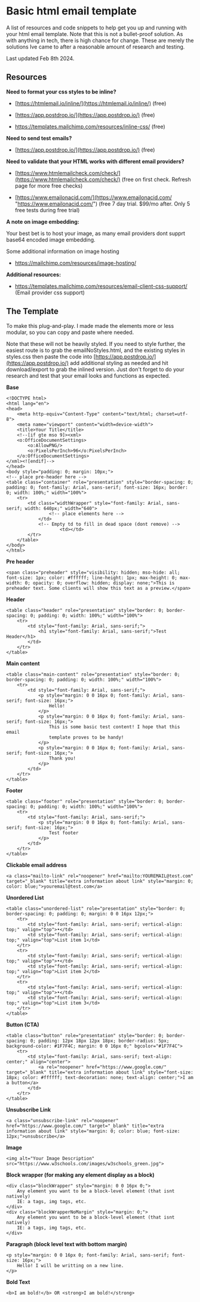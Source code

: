 


# Basic html email template

A list of resources and code snippets to help get you up and running with your html email template.
Note that this is not a bullet-proof solution. As with anything in tech, there is high chance for change. These are merely the solutions Ive came to after a reasonable amount of research and testing.

Last updated Feb 8th 2024.

## Resources

**Need to format your css styles to be inline?**  

-   [https://htmlemail.io/inline/](https://htmlemail.io/inline/) (free)
    
-   [https://app.postdrop.io/](https://app.postdrop.io/) (free)  

- https://templates.mailchimp.com/resources/inline-css/ (free)

**Need to send test emails?**  

-   [https://app.postdrop.io/](https://app.postdrop.io/) (free)  

**Need to validate that your HTML works with different email providers?**  

-   [https://www.htmlemailcheck.com/check/](https://www.htmlemailcheck.com/check/) (free on first check. Refresh page for more free checks)  
    
-   [https://www.emailonacid.com/](https://www.emailonacid.com/ "https://www.emailonacid.com/") (free 7 day trial. $99/mo after. Only 5 free tests during free trial)  

**A note on image embedding:**

Your best bet is to host your image, as many email providers dont supprt base64 encoded image embedding.
 
Some additional information on image hosting
- https://mailchimp.com/resources/image-hosting/

**Additional resources:**  
- https://templates.mailchimp.com/resources/email-client-css-support/ (Email provider css support)


## The Template

To make this plug-and-play. I made made the elements more or less modular, so you can copy and paste where needed.

Note that these will not be heavily styled. If you need to style further, the easiest route is to grab the emailNoStyles.html, and the existing styles in styles.css then paste the code into [https://app.postdrop.io/](https://app.postdrop.io/) add additional styling as needed and hit download/export to grab the inlined version. Just don't forget to do your research and test that your email looks and functions as expected. 
  
**Base**
```
<!DOCTYPE html>
<html lang="en">
<head>
    <meta http-equiv="Content-Type" content="text/html; charset=utf-8">
    <meta name="viewport" content="width=device-width">
    <title>Your Title</title>
    <!--[if gte mso 9]><xml>
    <o:OfficeDocumentSettings>
        <o:AllowPNG/>
        <o:PixelsPerInch>96</o:PixelsPerInch>
    </o:OfficeDocumentSettings>
</xml><![endif]-->
</head>
<body style="padding: 0; margin: 10px;">
<!-- place pre-header here -->
<table class="container" role="presentation" style="border-spacing: 0; padding: 0; font-family: Arial, sans-serif; font-size: 16px; border: 0; width: 100%;" width="100%">
    <tr>
        <td class="widthWrapper" style="font-family: Arial, sans-serif; width: 640px;" width="640">
				<!-- place elements here -->
			</td>
			<!-- Empty td to fill in dead space (dont remove) -->
            		<td></td>
		</tr>
	</table>
</body>
</html>
```

**Pre header**
```
<span class="preheader" style="visibility: hidden; mso-hide: all; font-size: 1px; color: #ffffff; line-height: 1px; max-height: 0; max-width: 0; opacity: 0; overflow: hidden; display: none;">This is preheader text. Some clients will show this text as a preview.</span>
```

**Header**
```
<table class="header" role="presentation" style="border: 0; border-spacing: 0; padding: 0; width: 100%;" width="100%">
    <tr>
        <td style="font-family: Arial, sans-serif;">
            <h1 style="font-family: Arial, sans-serif;">Test Header</h1>
        </td>
    </tr>
</table>
```

**Main content**
```
<table class="main-content" role="presentation" style="border: 0; border-spacing: 0; padding: 0; width: 100%;" width="100%">
    <tr>
        <td style="font-family: Arial, sans-serif;">
            <p style="margin: 0 0 16px 0; font-family: Arial, sans-serif; font-size: 16px;">
                Hello!
            </p>
            <p style="margin: 0 0 16px 0; font-family: Arial, sans-serif; font-size: 16px;">
                This is some basic test content! I hope that this email
                template proves to be handy!
            </p>
            <p style="margin: 0 0 16px 0; font-family: Arial, sans-serif; font-size: 16px;">
                Thank you!
            </p>
        </td>
    </tr>
</table>
```
**Footer**
```
<table class="footer" role="presentation" style="border: 0; border-spacing: 0; padding: 0; width: 100%;" width="100%">
    <tr>
        <td style="font-family: Arial, sans-serif;">
            <p style="margin: 0 0 16px 0; font-family: Arial, sans-serif; font-size: 16px;">
                Test footer
            </p>
        </td>
    </tr>
</table>
```

**Clickable email address**
```
<a class="mailto-link" rel="noopener" href="mailto:YOUREMAIL@test.com" target="_blank" title="extra information about link" style="margin: 0; color: blue;">youremail@test.com</a>
```

**Unordered List**
```
<table class="unordered-list" role="presentation" style="border: 0; border-spacing: 0; padding: 0; margin: 0 0 16px 12px;">
    <tr>
        <td style="font-family: Arial, sans-serif; vertical-align: top;" valign="top">•</td>
        <td style="font-family: Arial, sans-serif; vertical-align: top;" valign="top">List item 1</td>
    </tr>
    <tr>
        <td style="font-family: Arial, sans-serif; vertical-align: top;" valign="top">•</td>
        <td style="font-family: Arial, sans-serif; vertical-align: top;" valign="top">List item 2</td>
    </tr>
    <tr>
        <td style="font-family: Arial, sans-serif; vertical-align: top;" valign="top">•</td>
        <td style="font-family: Arial, sans-serif; vertical-align: top;" valign="top">List item 3</td>
    </tr>
</table>
```
**Button (CTA)**
```
<table class="button" role="presentation" style="border: 0; border-spacing: 0; padding: 12px 18px 12px 18px; border-radius: 5px; background-color: #1F7F4C; margin: 0 0 16px 0;" bgcolor="#1F7F4C">
    <tr>
        <td style="font-family: Arial, sans-serif; text-align: center;" align="center">
            <a rel="noopener" href="https://www.google.com/" target="_blank" title="extra information about link" style="font-size: 18px; color: #ffffff; text-decoration: none; text-align: center;">I am a button</a>
        </td>
    </tr>
</table>
```

**Unsubscribe Link**
```
<a class="unsubscribe-link" rel="noopener" href="https://www.google.com/" target="_blank" title="extra information about link" style="margin: 0; color: blue; font-size: 12px;">unsubscribe</a>
```
**Image**
```
<img alt="Your Image Description" src="https://www.w3schools.com/images/w3schools_green.jpg">
```

**Block wrapper (for making any element display as a block)**
```
<div class="blockWrapper" style="margin: 0 0 16px 0;">
    Any element you want to be a block-level element (that isnt natively)
    IE: a tags, img tags, etc.
</div>
<div class="blockWrapperNoMargin" style="margin: 0;">
    Any element you want to be a block-level element (that isnt natively)
    IE: a tags, img tags, etc.
</div>
```

**Paragraph (block level text with bottom margin)**
```
<p style="margin: 0 0 16px 0; font-family: Arial, sans-serif; font-size: 16px;">
    Hello! I will be writting on a new line.
</p>
```

**Bold Text**
```
<b>I am bold!</b> OR <strong>I am bold!</strong>
```
